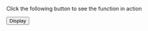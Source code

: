 <html>  
<head>  
<script type = "text/javascript">  
var userInput = parseInt("Enter your name: ");
         var userInput1 = prompt ("Enter your name: ");
document.write(userInput1);
         function myfunction() {
         
alert("how are you");  
         }  
         let color = readline();
         console.log("hi");
</script>  
</head>  
<body>  
<p>Click the following button to see the function in action</p>  
<input type = "button" onclick = "myfunction()" value = "Display">  
</body>  
</html>  
